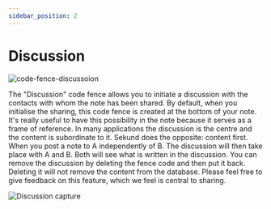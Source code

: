 ```yaml
---
sidebar_position: 2
---
```


# Discussion

![code-fence-discussoion](/img/code-fence-discussion.svg)

The "Discussion" code fence allows you to initiate a discussion with the contacts with whom the note has been shared. By default, when you initialise the sharing, this code fence is created at the bottom of your note.
It's really useful to have this possibility in the note because it serves as a frame of reference. In many applications the discussion is the centre and the content is subordinate to it. Sekund does the opposite: content first.
When you post a note to A independently of B. The discussion will then take place with A and B. Both will see what is written in the discussion.
You can remove the discussion by deleting the fence code and then put it back. Deleting it will not remove the content from the database.
Please feel free to give feedback on this feature, which we feel is central to sharing.

![Discussion capture](/img/discussion-capture.svg)
